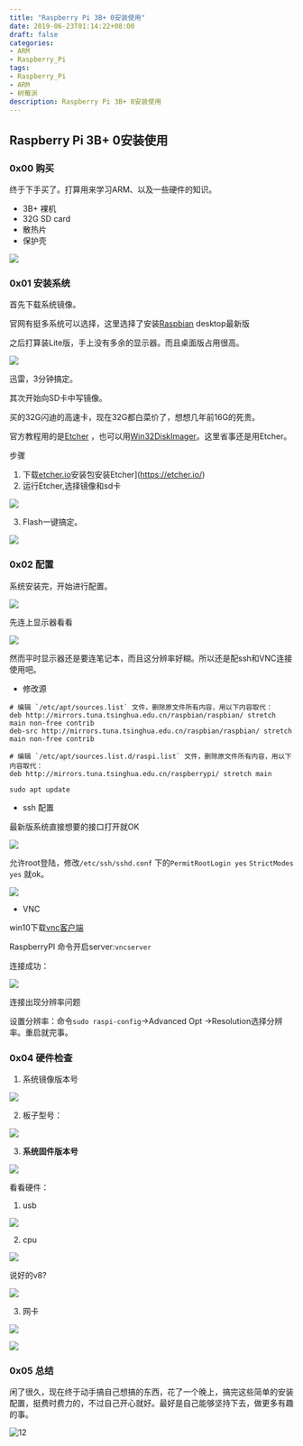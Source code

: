 ```yaml
---
title: "Raspberry Pi 3B+ 0安装使用"
date: 2019-06-23T01:14:22+08:00
draft: false
categories:
- ARM
- Raspberry_Pi
tags:
- Raspberry_Pi
- ARM
- 树莓派
description: Raspberry Pi 3B+ 0安装使用
---
```


## Raspberry Pi 3B+ 0安装使用

### 0x00 购买 

终于下手买了。打算用来学习ARM、以及一些硬件的知识。

- 3B+ 裸机
- 32G SD card
- 散热片
- 保护壳

![](https://my-md-1253484710.file.myqcloud.com/20190623005746.png)

### 0x01 安装系统

首先下载系统镜像。

官网有挺多系统可以选择，这里选择了安装[Raspbian](https://www.raspberrypi.org/downloads/) desktop最新版

之后打算装Lite版，手上没有多余的显示器。而且桌面版占用很高。

![](https://my-md-1253484710.file.myqcloud.com/20190622221745.png)

迅雷，3分钟搞定。

其次开始向SD卡中写镜像。

买的32G闪迪的高速卡，现在32G都白菜价了，想想几年前16G的死贵。

官方教程用的是[Etcher](https://etcher.io/) ，也可以用[Win32DiskImager](https://sourceforge.net/projects/win32diskimager/)。这里省事还是用Etcher。

步骤

1. 下载[etcher.io](https://etcher.io/)安装包安装Etcher](https://etcher.io/) 
2. 运行Etcher,选择镜像和sd卡

![](https://my-md-1253484710.file.myqcloud.com/20190622222523.png)

3. Flash一键搞定。

![](https://my-md-1253484710.file.myqcloud.com/20190622223043.png)

### 0x02 配置

系统安装完，开始进行配置。

![](https://my-md-1253484710.file.myqcloud.com/20190623003205.png)

先连上显示器看看

![](https://my-md-1253484710.file.myqcloud.com/20190623003758.png)

然而平时显示器还是要连笔记本，而且这分辨率好糊。所以还是配ssh和VNC连接使用吧。

- 修改源

```
# 编辑 `/etc/apt/sources.list` 文件，删除原文件所有内容，用以下内容取代：
deb http://mirrors.tuna.tsinghua.edu.cn/raspbian/raspbian/ stretch main non-free contrib
deb-src http://mirrors.tuna.tsinghua.edu.cn/raspbian/raspbian/ stretch main non-free contrib

# 编辑 `/etc/apt/sources.list.d/raspi.list` 文件，删除原文件所有内容，用以下内容取代：
deb http://mirrors.tuna.tsinghua.edu.cn/raspberrypi/ stretch main
```

`sudo apt update`

- ssh 配置 

最新版系统直接想要的接口打开就OK

![](https://my-md-1253484710.file.myqcloud.com/20190623004049.png)

允许root登陆，修改`/etc/ssh/sshd.conf` 下的`PermitRootLogin yes`
`StrictModes yes` 就ok。

![](https://my-md-1253484710.file.myqcloud.com/20190623004313.png)

- VNC

win10下载[vnc客户端](https://www.realvnc.com)

RaspberryPI 命令开启server:`vncserver`

连接成功：

![](https://my-md-1253484710.file.myqcloud.com/20190623004603.png)

连接出现分辨率问题

设置分辨率：命令`sudo raspi-config`->Advanced Opt ->Resolution选择分辨率。重启就完事。

### 0x04 硬件检查

1. 系统镜像版本号

![](https://my-md-1253484710.file.myqcloud.com/20190623005614.png)

2. 板子型号：

![](https://my-md-1253484710.file.myqcloud.com/20190623005511.png)

3. **系统固件版本号**

![](https://my-md-1253484710.file.myqcloud.com/20190623005714.png)



看看硬件：

1. usb

![](https://my-md-1253484710.file.myqcloud.com/20190623010117.png)

2. cpu

![](https://my-md-1253484710.file.myqcloud.com/20190623010156.png)

说好的v8?

![](https://my-md-1253484710.file.myqcloud.com/20190623010258.png)

3. 网卡

![](https://my-md-1253484710.file.myqcloud.com/20190623010503.png)

![](https://my-md-1253484710.file.myqcloud.com/20190623010528.png)

### 0x05 总结

闲了很久，现在终于动手搞自己想搞的东西，花了一个晚上，搞完这些简单的安装配置，挺费时费力的，不过自己开心就好。最好是自己能够坚持下去，做更多有趣的事。

![12](https://as2.bitinn.net/uploads/5d/cjvmpwzcf000bx38hgr1oua5d.1080p.jpg)